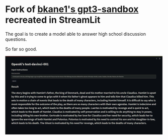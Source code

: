 # Fork of [bkane1's gpt3-sandbox](https://github.com/bkane1/gpt3-sandbox) recreated in StreamLit
The goal is to create a model able to answer high school discussion questions.

So far so good.

<img src="https://github.com/Zayatsoff/gpt3-sandbox/blob/master/images/sc1.JPG" width="500">

